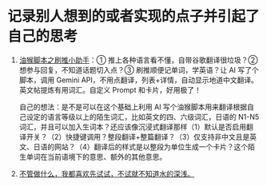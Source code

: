 # 记录别人想到的或者实现的点子并引起了自己的思考

1. [油猴脚本之刷推小助手](https://x.com/vista8/status/1895510170526269462)：① 推上各种语言看不懂，自带谷歌翻译很垃圾？② 想参与回复，不知道话题切入点？③ 刷推顺便记单词，学英语？让 AI 写了个脚本，调用 Gemini API，不用点翻译，列表+详情，自动显示地道中文翻译。英文帖提炼有用词汇。自定义 Prompt 和卡片，好用极了！

   自己的想法：是不是可以在这个基础上利用 AI 写个油猴脚本用来翻译根据自己设定的语言等级以上的陌生词汇，比如英文的四、六级词汇，日语的 N1-N5 词汇，并且可以加入生词本？还应该像沉浸式翻译那样（1）默认是否启用翻译开关？（2）快捷键调用？整段翻译+整篇翻译？（3）仅支持非中文且是英文、日语的网站？（4）翻译后的样式是以整段为单位生成一个卡片？这个陌生单词在当前语境下的意思、额外的其他意思。

2. [不管做什么，我都喜欢先试试，不试就不知道水的深浅。](https://x.com/gefei55/status/1893104544089022884)
